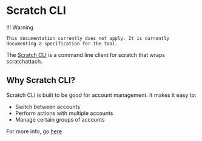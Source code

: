 # Scratch CLI

!!! Warning

    This documentation currently does not apply. It is currently documenting a specification for the tool.

The [Scratch CLI](https://github.com/scratch-api/scratch-cli) is a command line client for scratch that wraps 
scratchattach.

## Why Scratch CLI?

Scratch CLI is built to be good for account management. It makes it easy to:

- Switch between accounts
- Perform actions with multiple accounts
- Manage certain groups of accounts

For more info, go [here](./accs.md)
